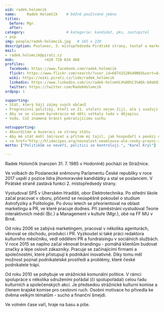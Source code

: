 ```yaml
---
uid: radek.holomcik
name:     Radek Holomčík  	# běžně používáné jméno
titles:
  before: Mgr. 
  after:
category:                 	# kategorie: kandidat, pks, zastupitel
- psp
img: people/radek-holomcik.jpg   # 165 x 220
description: Poslanec, 3. místopředseda Pirátské strany, textař a marketér          	# kratký popis, max 160 znaků
mail:
- radek.holomcik@pirati.cz
mob:			  +420 728 034 460
profiles:
  facebook: https://www.facebook.com/radek.holomcik
  flickr: https://www.flickr.com/search/?user_id=68741528%40N03&sort=date-taken-desc&view_all=1&text=radek%20holom%C4%8D%C3%ADk
  wiki: https://wiki.pirati.cz/lide/radek_holomcik
  linkedin: https://www.linkedin.com/in/radek-holom%C4%8D%C3%ADk-b0ab9391/?ppe=1
  twitter: https://twitter.com/RadekHolomcik
ordpsp: 1

supporting:
- Stát, který hájí zájmy svých občanů
- Progresivní politiky, kteří ve 21. století nejen žijí, ale i uvažují
- Aby se se slovem byrokracie mé děti setkaly leda v dějepisu
- Vodu. Což znamená bránit pokračujícímu suchu

notsupporting:
- Absurditám a buzeraci ze strany státu
- Aby mě stát mohl šmírovat a přitom mi tajil, jak hospodaří s penězi od lidí
- <a href="http://hlidacipes.org/neznalost-neomlouva-ale-cesky-pravni-rad-aktualne-obsahuje-kolem-2-milionu-pravnich-norem/" target="_blank">2.000.000 zákonům a právních norem</a>
motto: ["Politikům se nevěří, politici se kontrolují.", "Karel Kryl"]

---
```


Radek Holomčík (narozen 31. 7. 1985 v Hodoníně) pochází ze Strážnice.

Ve volbách do Poslanecké sněmovny Parlamentu České republiky v roce 2017 uspěl z pozice lídra jihomoravské kandidátky a stal se poslancem. V Pirátské straně zastává funkci 2. místopředsedy strany.

Vystudoval SPŠ v Uherském Hradišti, obor Elektrotechnika. Po střední škole začal pracovat v oboru, přičemž se neúspěšně pokoušel o studium Astrofyziky a Politologie. Po dvou letech se přeorientoval na oblast marketingu a PR, ve které pracuje dodnes. Při zaměstnání vystudoval Teorie interaktivních médií (Bc.) a Management v kultuře (Mgr.), obé na FF MU v Brně.

Od roku 2006 se zabývá marketingem, pracoval v několika agenturách, věnoval se obchodu, produkci i PR. Vyzkoušel si také práci redaktora kulturního měsíčníku, vedl oddělení PR a fundraisingu v sociálních službách. V roce 2015 se naplno začal věnovat brandingu - pomáhá klientům budovat značky a lépe oslovit zákazníky. Pracuje se začínajícími firmami a společnostmi, které přistupují k podnikání inovativně. Díky tomu měl možnost poznat podnikatelské prostředí a problémy, které české podnikatele trápí.

Od roku 2010 se pohybuje ve strážnické komunální politice. V rámci spolupráce s několika sdruženími pořádal (či spolupořádal) celou řadu kulturních a společenských akcí. Je předsedou strážnické kulturní komise a členem krajské komise pro cestovní ruch. Osobní motivace ho přivedla ke dvěma velkým tématům - sucho a finanční šmejdi.

Ve volném čase vaří, hraje na basu a píše.
